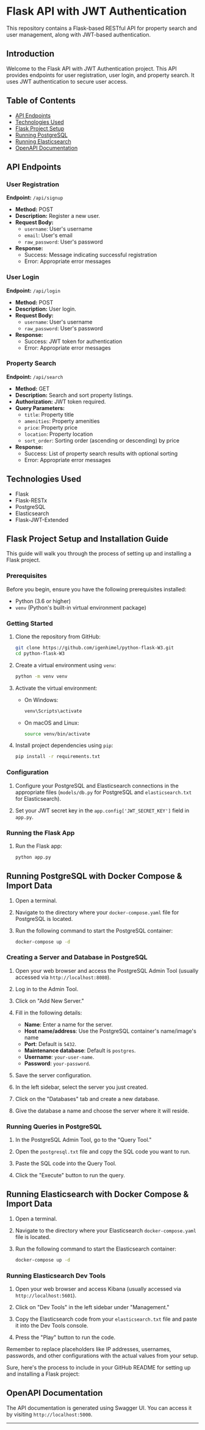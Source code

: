 
# Flask API with JWT Authentication

This repository contains a Flask-based RESTful API for property search and user management, along with JWT-based authentication.

## Introduction

Welcome to the Flask API with JWT Authentication project. This API provides endpoints for user registration, user login, and property search. It uses JWT authentication to secure user access.

## Table of Contents

- [API Endpoints](#api-endpoints)
- [Technologies Used](#technologies-used)
- [Flask Project Setup](#flask-project-setup)
- [Running PostgreSQL](#running-postgresql)
- [Running Elasticsearch](#running-elasticsearch)
- [OpenAPI Documentation](#openapi-documentation)

## API Endpoints

### User Registration

**Endpoint:** `/api/signup`

- **Method:** POST
- **Description:** Register a new user.
- **Request Body:**
  - `username`: User's username
  - `email`: User's email
  - `raw_password`: User's password
- **Response:**
  - Success: Message indicating successful registration
  - Error: Appropriate error messages

### User Login

**Endpoint:** `/api/login`

- **Method:** POST
- **Description:** User login.
- **Request Body:**
  - `username`: User's username
  - `raw_password`: User's password
- **Response:**
  - Success: JWT token for authentication
  - Error: Appropriate error messages

### Property Search

**Endpoint:** `/api/search`

- **Method:** GET
- **Description:** Search and sort property listings.
- **Authorization:** JWT token required.
- **Query Parameters:**
  - `title`: Property title
  - `amenities`: Property amenities
  - `price`: Property price
  - `location`: Property location
  - `sort_order`: Sorting order (ascending or descending) by price
- **Response:**
  - Success: List of property search results with optional sorting
  - Error: Appropriate error messages


## Technologies Used

- Flask
- Flask-RESTx
- PostgreSQL
- Elasticsearch
- Flask-JWT-Extended



## Flask Project Setup and Installation Guide

This guide will walk you through the process of setting up and installing a Flask project.

### Prerequisites

Before you begin, ensure you have the following prerequisites installed:

- Python (3.6 or higher)
- `venv` (Python's built-in virtual environment package)

### Getting Started

1. Clone the repository from GitHub:
   ```bash
   git clone https://github.com/igenhimel/python-flask-W3.git
   cd python-flask-W3
   ```

2. Create a virtual environment using `venv`:
   ```bash
   python -m venv venv
   ```

3. Activate the virtual environment:
   - On Windows:
     ```bash
     venv\Scripts\activate
     ```
   - On macOS and Linux:
     ```bash
     source venv/bin/activate
     ```

4. Install project dependencies using `pip`:
   ```bash
   pip install -r requirements.txt
   ```

### Configuration

1. Configure your PostgreSQL and Elasticsearch connections in the appropriate files (`models/db.py` for PostgreSQL and `elasticsearch.txt` for Elasticsearch).

2. Set your JWT secret key in the `app.config['JWT_SECRET_KEY']` field in `app.py`.

### Running the Flask App

1. Run the Flask app:
   ```bash
   python app.py
   ```


## Running PostgreSQL with Docker Compose & Import Data

1. Open a terminal.

2. Navigate to the directory where your `docker-compose.yaml` file for PostgreSQL is located.

3. Run the following command to start the PostgreSQL container:
   ```bash
   docker-compose up -d
   ```

### Creating a Server and Database in PostgreSQL

1. Open your web browser and access the PostgreSQL Admin Tool (usually accessed via `http://localhost:8080`).

2. Log in to the Admin Tool.

3. Click on "Add New Server."

4. Fill in the following details:
   - **Name**: Enter a name for the server.
   - **Host name/address**: Use the PostgreSQL container's name/image's name
   - **Port**: Default is `5432`.
   - **Maintenance database**: Default is `postgres`.
   - **Username**:  `your-user-name`.
   - **Password**: `your-password`.

5. Save the server configuration.

6. In the left sidebar, select the server you just created.

7. Click on the "Databases" tab and create a new database.

8. Give the database a name and choose the server where it will reside.

### Running Queries in PostgreSQL

1. In the PostgreSQL Admin Tool, go to the "Query Tool."

2. Open the `postgresql.txt` file and copy the SQL code you want to run.

3. Paste the SQL code into the Query Tool.

4. Click the "Execute" button to run the query.

## Running Elasticsearch with Docker Compose & Import Data

1. Open a terminal.

2. Navigate to the directory where your Elasticsearch `docker-compose.yaml` file is located.

3. Run the following command to start the Elasticsearch container:
   ```bash
   docker-compose up -d
   ```

### Running Elasticsearch Dev Tools

1. Open your web browser and access Kibana (usually accessed via `http://localhost:5601`).

2. Click on "Dev Tools" in the left sidebar under "Management."

3. Copy the Elasticsearch code from your `elasticsearch.txt` file and paste it into the Dev Tools console.

4. Press the "Play" button to run the code.

Remember to replace placeholders like IP addresses, usernames, passwords, and other configurations with the actual values from your setup.


Sure, here's the process to include in your GitHub README for setting up and installing a Flask project:


## OpenAPI Documentation

The API documentation is generated using Swagger UI. You can access it by visiting `http://localhost:5000`.

---
